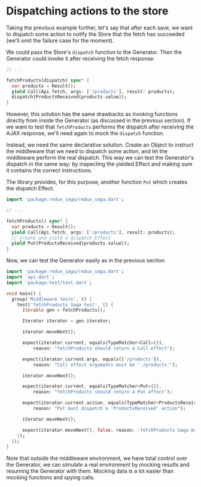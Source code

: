 # Dispatching actions to the store

Taking the previous example further, let's say that after each save, we want to dispatch some action
to notify the Store that the fetch has succeeded (we'll omit the failure case for the moment).

We could pass the Store's `dispatch` function to the Generator. Then the
Generator could invoke it after receiving the fetch response:

```dart
// ...

fetchProducts(dispatch) sync* {
  var products = Result();
  yield Call(Api.fetch, args: ['/products'], result: products);
  dispatch(ProductsReceived(products.value));
}
```

However, this solution has the same drawbacks as invoking functions directly from inside the Generator (as discussed in the previous section). If we want to test that `fetchProducts` performs
the dispatch after receiving the AJAX response, we'll need again to mock the `dispatch`
function.

Instead, we need the same declarative solution. Create an Object to instruct the
middleware that we need to dispatch some action, and let the middleware perform the real
dispatch. This way we can test the Generator's dispatch in the same way: by inspecting
the yielded Effect and making sure it contains the correct instructions.

The library provides, for this purpose, another function `Put` which creates the dispatch
Effect.

```dart
import 'package:redux_saga/redux_saga.dart';

// ...

fetchProducts() sync* {
  var products = Result();
  yield Call(Api.fetch, args: ['/products'], result: products);
  // create and yield a dispatch Effect
  yield Put(ProductsReceived(products.value));
}
```

Now, we can test the Generator easily as in the previous section

```dart
import 'package:redux_saga/redux_saga.dart';
import 'api.dart';
import 'package:test/test.dart';

void main() {
  group('Middleware tests', () {
    test('fetchProducts Saga test', () {
      Iterable gen = fetchProducts();

      Iterator iterator = gen.iterator;

      iterator.moveNext();

      expect(iterator.current, equals(TypeMatcher<Call>()),
          reason: "fetchProducts should return a Call effect");

      expect(iterator.current.args, equals(['/products']),
          reason: "Call effect arguments must be './products'");

      iterator.moveNext();

      expect(iterator.current, equals(TypeMatcher<Put>()),
          reason: "fetchProducts should return a Put effect");

      expect(iterator.current.action, equals(TypeMatcher<ProductsReceived>()),
          reason: "Put must dispatch a 'ProductsReceived' action");

      iterator.moveNext();

      expect(iterator.moveNext(), false, reason: 'fetchProducts Saga must be done');
    });
  });
}
```

Note that outside the middleware environment, we have total control over the Generator, we can simulate a real environment by mocking results and resuming the Generator with them. Mocking data is a lot easier than mocking functions and spying calls.
